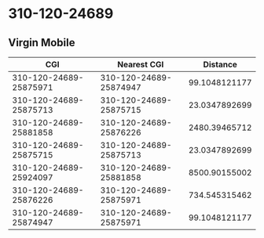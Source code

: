 # 310-120-24689
## Virgin Mobile


| CGI | Nearest CGI | Distance |
|-----|-------------|----------|
| 310-120-24689-25875971 | 310-120-24689-25874947 | 99.1048121177 |
| 310-120-24689-25875713 | 310-120-24689-25875715 | 23.0347892699 |
| 310-120-24689-25881858 | 310-120-24689-25876226 | 2480.39465712 |
| 310-120-24689-25875715 | 310-120-24689-25875713 | 23.0347892699 |
| 310-120-24689-25924097 | 310-120-24689-25881858 | 8500.90155002 |
| 310-120-24689-25876226 | 310-120-24689-25875971 | 734.545315462 |
| 310-120-24689-25874947 | 310-120-24689-25875971 | 99.1048121177 |
